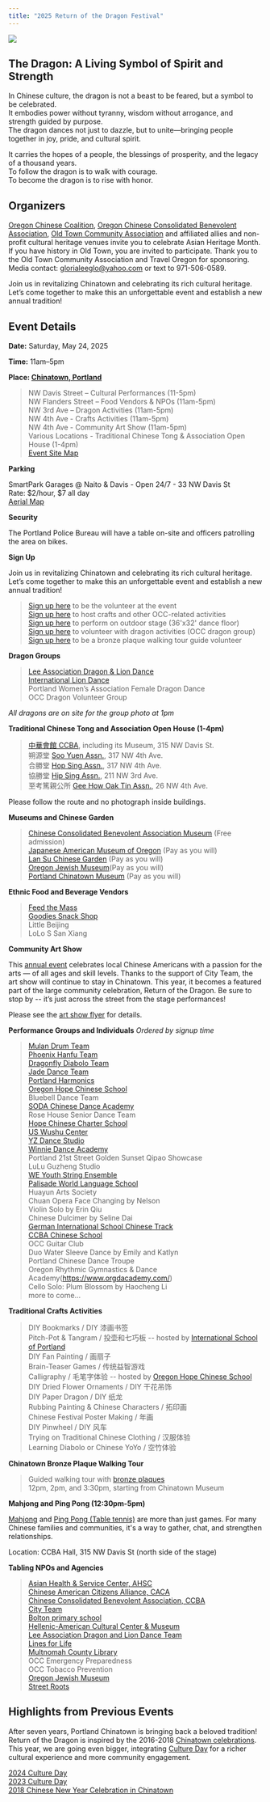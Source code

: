 ```yaml
---
title: "2025 Return of the Dragon Festival"
---
```


![](https://res.cloudinary.com/dhngj18do/image/upload/f_auto,q_auto/v1/images/chinatown/rod_logo)

## The Dragon: A Living Symbol of Spirit and Strength

In Chinese culture, the dragon is not a beast to be feared, but a symbol to be celebrated.  
It embodies power without tyranny, wisdom without arrogance, and strength guided by purpose.  
The dragon dances not just to dazzle, but to unite—bringing people together in joy, pride, and cultural spirit.  

It carries the hopes of a people, the blessings of prosperity, and the legacy of a thousand years.  
To follow the dragon is to walk with courage.  
To become the dragon is to rise with honor.  

## Organizers

[Oregon Chinese Coalition](https://pdxchinese.org/), [Oregon Chinese Consolidated Benevolent Association](https://www.oregonccba.org/), [Old Town Community Association](https://www.pdxoldtown.org/) and affiliated allies and non-profit cultural heritage venues invite you to celebrate Asian Heritage Month. If you have history in Old Town, you are invited to participate.  Thank you to the Old Town Community Association and Travel Oregon for sponsoring. Media contact: glorialeeglo@yahoo.com or text to 971-506-0589.

Join us in revitalizing Chinatown and celebrating its rich cultural heritage. Let’s come together to make this an unforgettable event and establish a new annual tradition!

## Event Details

**Date:** Saturday, May 24, 2025  

**Time:** 11am–5pm  

**Place: [Chinatown, Portland](https://maps.app.goo.gl/oYEsDkcB9wd1Q2sW8)**  
>NW Davis Street – Cultural Performances (11-5pm)  
NW Flanders Street – Food Vendors & NPOs (11am-5pm)  
NW 3rd Ave – Dragon Activities (11am-5pm)  
NW 4th Ave - Crafts Activities (11am-5pm)  
NW 4th Ave - Community Art Show (11am-5pm)  
Various Locations - Traditional Chinese Tong & Association Open House (1-4pm)  
[Event Site Map](https://res.cloudinary.com/dhngj18do/image/upload/f_auto,q_auto/v1/images/activities/rod_map_2025b)  

**Parking**

SmartPark Garages @ Naito & Davis - Open 24/7 - 33 NW Davis St  
Rate: $2/hour, $7 all day  
[Aerial Map](https://res.cloudinary.com/dhngj18do/image/upload/f_auto,q_auto/v1/images/activities/parking_map)  

**Security**

The Portland Police Bureau will have a table on-site and officers patrolling the area on bikes.

**Sign Up**

Join us in revitalizing Chinatown and celebrating its rich cultural heritage. Let’s come together to make this an unforgettable event and establish a new annual tradition!

>[Sign up here](https://docs.google.com/forms/d/e/1FAIpQLSd-5iLEnRS5FqzG5c6zl3-mHXDmfC3NHG_gMTC4-rP0ED-GXg/viewform) to be the volunteer at the event  
[Sign up here](https://signup.com/go/nYTLCBL) to host crafts and other OCC-related activities  
[Sign up here](https://docs.google.com/forms/d/e/1FAIpQLSehyOz8wdvgEOCjKjAEeEUsg-mGEAXIJa4DSkYxygMt-bmp8A/viewform?usp=header) to perform on outdoor stage (36'x32' dance floor)  
[Sign up here](https://docs.google.com/forms/d/e/1FAIpQLSehyOz8wdvgEOCjKjAEeEUsg-mGEAXIJa4DSkYxygMt-bmp8A/viewform?usp=header) to volunteer with dragon activities (OCC dragon group)  
[Sign up here](https://docs.google.com/forms/d/e/1FAIpQLSeCPLO25QfBodEhzFXtT09m8in9vILvSma_qFjJDWwxNtkfmA/viewform) to be a bronze plaque walking tour guide volunteer  

**Dragon Groups**

>[Lee Association Dragon & Lion Dance](https://www.leeondong.org/)  
[International Lion Dance](https://www.facebook.com/InternationalLionDancePortland/)  
Portland Women’s Association Female Dragon Dance  
OCC Dragon Volunteer Group  

*All dragons are on site for the group photo at 1pm*

**Traditional Chinese Tong and Association Open House (1-4pm)**

>[中華會館 CCBA](https://www.oregonccba.org/), including its Museum, 315 NW Davis St.  
朔源堂 [Soo Yuen Assn.](https://res.cloudinary.com/dhngj18do/image/upload/f_auto,q_auto/v1/images/activities/hopsing), 317 NW 4th Ave.  
合勝堂 [Hop Sing Assn.](https://res.cloudinary.com/dhngj18do/image/upload/f_auto,q_auto/v1/images/activities/hopsing), 317 NW 4th Ave.  
協勝堂 [Hip Sing Assn.](https://res.cloudinary.com/dhngj18do/image/upload/f_auto,q_auto/v1/images/activities/hipsing), 211 NW 3rd Ave.  
至考篤親公所 [Gee How Oak Tin Assn.](https://res.cloudinary.com/dhngj18do/image/upload/f_auto,q_auto/v1/images/activities/geehow), 26 NW 4th Ave.  

Please follow the route and no photograph inside buildings.

**Museums and Chinese Garden**

>[Chinese Consolidated Benevolent Association Museum](https://www.oregonccba.org/museum/story/) (Free admission)  
[Japanese American Museum of Oregon](https://jamo.org/) (Pay as you will)  
[Lan Su Chinese Garden](https://lansugarden.org/) (Pay as you will)  
[Oregon Jewish Museum](https://www.ojmche.org/)(Pay as you will)  
[Portland Chinatown Museum](https://www.portlandchinatownmuseum.org/) (Pay as you will)  

**Ethnic Food and Beverage Vendors**

>[Feed the Mass](https://www.feedthemass.org/)  
[Goodies Snack Shop](https://goodiessnackshop.com/)  
Little Beijing  
LoLo S San Xiang  

**Community Art Show**

This [annual event](https://pdxchinese.org/artexhibit/) celebrates local Chinese Americans with a passion for the arts — of all ages and skill levels. Thanks to the support of City Team, the art show will continue to stay in Chinatown. This year, it becomes a featured part of the large community celebration, Return of the Dragon. Be sure to stop by -- it’s just across the street from the stage performances!

Please see the [art show flyer](https://res.cloudinary.com/dhngj18do/image/upload/f_auto,q_auto/v1/images/activities/artshow2025b) for details.

**Performance Groups and Individuals**
*Ordered by signup time*

>[Mulan Drum Team](https://pdxchinese.org/mulandrum/)  
[Phoenix Hanfu Team](https://pdxchinese.org/hanfu/)  
[Dragonfly Diabolo Team](https://pdxchinese.org/yoyo/)  
[Jade Dance Team](https://pdxchinese.org/youthdance/)  
[Portland Harmonics](https://pdxchinese.org/youthsinging/)  
[Oregon Hope Chinese School](http://oregon-hope.org/)  
Bluebell Dance Team  
[SODA Chinese Dance Academy](https://www.sodadance.com/)  
Rose House Senior Dance Team  
[Hope Chinese Charter School](https://hopeccs.org/)  
[US Wushu Center](https://uswushu.com/)  
[YZ Dance Studio](https://www.yzdance.com/)  
[Winnie Dance Academy](https://www.winniechinesedance.com/)  
Portland 21st Street Golden Sunset Qipao Showcase  
LuLu Guzheng Studio  
[WE Youth String Ensemble](https://www.thewaveelements.org/)  
[Palisade World Language School](https://pal.losdschools.org/)  
Huayun Arts Society  
Chuan Opera Face Changing by Nelson  
Violin Solo by Erin Qiu  
Chinese Dulcimer by Seline Dai  
[German International School Chinese Track](https://www.gspdx.org/chinese-track)  
[CCBA Chinese School](https://www.oregonccba.org/introduction/)  
OCC Guitar Club  
Duo Water Sleeve Dance by Emily and Katlyn  
Portland Chinese Dance Troupe  
Oregon Rhythmic Gymnastics & Dance Academy(https://www.orgdacademy.com/)  
Cello Solo: Plum Blossom by Haocheng Li  
more to come...  

**Traditional Crafts Activities**

>DIY Bookmarks / DIY 漆画书签  
Pitch-Pot & Tangram / 投壶和七巧板 -- hosted by [International School of Portland](https://www.intlschool.org/)  
DIY Fan Painting / 画扇子  
Brain-Teaser Games / 传统益智游戏  
Calligraphy / 毛笔字体验 -- hosted by [Oregon Hope Chinese School](http://oregon-hope.org/)  
DIY Dried Flower Ornaments / DIY 干花吊饰  
DIY Paper Dragon / DIY 纸龙  
Rubbing Painting & Chinese Characters / 拓印画  
Chinese Festival Poster Making / 年画  
DIY Pinwheel / DIY 风车  
Trying on Traditional Chinese Clothing / 汉服体验  
Learning Diabolo or Chinese YoYo / 空竹体验  

**Chinatown Bronze Plaque Walking Tour**

>Guided walking tour with [bronze plaques](https://nwasianweekly.com/wp-content/uploads/2023/03/Crabapple-TreePeony-YulanMagnolia.jpg)  
12pm, 2pm, and 3:30pm, starting from Chinatown Museum  

**Mahjong and Ping Pong (12:30pm-5pm)**

[Mahjong](https://www.smithsonianmag.com/arts-culture/the-asian-game-of-mahjong-which-creates-order-out-of-chaos-is-trending-in-the-west-180986021/) and [Ping Pong (Table tennis)](https://en.wikipedia.org/wiki/Table_tennis) are more than just games. For many Chinese families and communities, it's a way to gather, chat, and strengthen relationships.

Location: CCBA Hall, 315 NW Davis St (north side of the stage)

**Tabling NPOs and Agencies**

>[Asian Health & Service Center, AHSC](https://ahscpdx.org/)  
[Chinese American Citizens Alliance, CACA](https://cacaportland.com/)  
[Chinese Consolidated Benevolent Association, CCBA](https://www.oregonccba.org/)  
[City Team](https://www.cityteam.org/give-help/portland)  
[Bolton primary school](https://www.wlwv.k12.or.us/bolps)  
[Hellenic-American Cultural Center & Museum](https://hellenicamericancc.org/)  
[Lee Association Dragon and Lion Dance Team](https://www.leeondong.org/)  
[Lines for Life](https://www.linesforlife.org/)  
[Multnomah County Library](https://multcolib.org/)  
OCC Emergency Preparedness  
OCC Tobacco Prevention  
[Oregon Jewish Museum](https://www.ojmche.org/)  
[Street Roots](https://www.streetroots.org/)  

## Highlights from Previous Events

After seven years, Portland Chinatown is bringing back a beloved tradition! Return of the Dragon is inspired by the 2016-2018 [Chinatown celebrations](https://pdxchinese.org/chinatown/). This year, we are going even bigger, integrating [Culture Day](https://pdxchinese.org/cultureday/) for a richer cultural experience and more community engagement.

[2024 Culture Day](https://pdxchinese.org/culture_day_2024/)  
[2023 Culture Day](https://pdxchinese.org/culture_day_2023/)  
[2018 Chinese New Year Celebration in Chinatown](https://pdxchinese.org/new-year-summary-2018/)  

